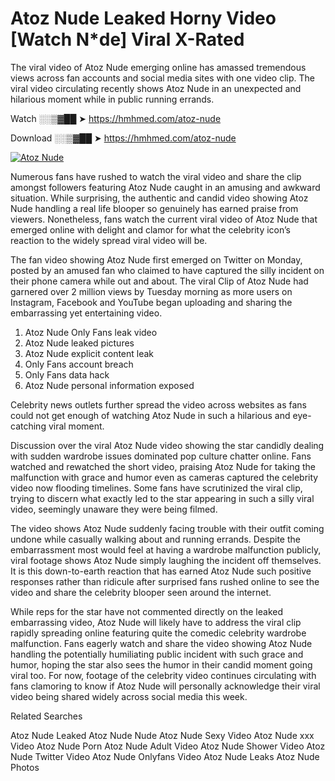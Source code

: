 ﻿# Atoz Nude Leaked Horny Video [Watch N*de] Viral X-Rated

The viral video of ﻿Atoz Nude emerging online has amassed tremendous views across fan accounts and social media sites with one video clip. The viral video circulating recently shows ﻿Atoz Nude in an unexpected and hilarious moment while in public running errands. 

Watch ░░▒▓██ ➤ https://hmhmed.com/atoz-nude

Download ░░▒▓██ ➤ https://hmhmed.com/atoz-nude

[![Atoz Nude](https://i.imgur.com/dJHk4Zq.gif)](https://hmhmed.com/atoz-nude)

Numerous fans have rushed to watch the viral video and share the clip amongst followers featuring ﻿Atoz Nude caught in an amusing and awkward situation. While surprising, the authentic and candid video showing ﻿Atoz Nude handling a real life blooper so genuinely has earned praise from viewers. Nonetheless, fans watch the current viral video of ﻿Atoz Nude that emerged online with delight and clamor for what the celebrity icon’s reaction to the widely spread viral video will be.

The fan video showing ﻿Atoz Nude first emerged on Twitter on Monday, posted by an amused fan who claimed to have captured the silly incident on their phone camera while out and about. The viral Clip of ﻿Atoz Nude had garnered over 2 million views by Tuesday morning as more users on Instagram, Facebook and YouTube began uploading and sharing the embarrassing yet entertaining video. 

1. ﻿Atoz Nude Only Fans leak video
2. ﻿Atoz Nude leaked pictures
3. ﻿Atoz Nude explicit content leak
4. Only Fans account breach
5. Only Fans data hack
6. ﻿Atoz Nude personal information exposed

Celebrity news outlets further spread the video across websites as fans could not get enough of watching ﻿Atoz Nude in such a hilarious and eye-catching viral moment. 

Discussion over the viral ﻿Atoz Nude video showing the star candidly dealing with sudden wardrobe issues dominated pop culture chatter online. Fans watched and rewatched the short video, praising ﻿Atoz Nude for taking the malfunction with grace and humor even as cameras captured the celebrity video now flooding timelines. Some fans have scrutinized the viral clip, trying to discern what exactly led to the star appearing in such a silly viral video, seemingly unaware they were being filmed.

The video shows ﻿Atoz Nude suddenly facing trouble with their outfit coming undone while casually walking about and running errands. Despite the embarrassment most would feel at having a wardrobe malfunction publicly, viral footage shows ﻿Atoz Nude simply laughing the incident off themselves. It is this down-to-earth reaction that has earned ﻿Atoz Nude such positive responses rather than ridicule after surprised fans rushed online to see the video and share the celebrity blooper seen around the internet.  

While reps for the star have not commented directly on the leaked embarrassing video, ﻿Atoz Nude will likely have to address the viral clip rapidly spreading online featuring quite the comedic celebrity wardrobe malfunction. Fans eagerly watch and share the video showing ﻿Atoz Nude handling the potentially humiliating public incident with such grace and humor, hoping the star also sees the humor in their candid moment going viral too. For now, footage of the celebrity video continues circulating with fans clamoring to know if ﻿Atoz Nude will personally acknowledge their viral video being shared widely across social media this week.

Related Searches

﻿Atoz Nude Leaked
﻿Atoz Nude Nude
﻿Atoz Nude Sexy Video
﻿Atoz Nude xxx Video
﻿Atoz Nude Porn
﻿Atoz Nude Adult Video
﻿Atoz Nude Shower Video
﻿Atoz Nude Twitter Video
﻿Atoz Nude Onlyfans Video
﻿Atoz Nude Leaks
﻿Atoz Nude Photos